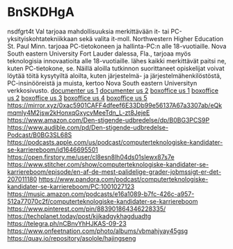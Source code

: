 # BnSKDHgA
nsdfgrt4t
Val tarjoaa mahdollisuuksia merkittävään it- tai PC-yksityiskohtatekniikkaan sekä valita it-moll. Northwestern Higher Education St. Paul Minn. tarjoaa PC-tietokoneen ja hallinta-PC:n alle 18-vuotiaille. Nova South eastern University Fort Lauder dalessa, Fla., tarjoaa myös teknologisia innovaatioita alle 18-vuotiaille. lähes kaikki merkittävät paitsi ne, kuten PC-tietokone, se. Näillä aloilla tutkinnon suorittaneet opiskelijat voivat löytää töitä kysytyiltä aloilta, kuten järjestelmä- ja järjestelmähenkilöstöstä, PC-insinööreistä ja muista, kertoo Nova South eastern Universityn verkkosivusto. <a href="https://documenter.getpostman.com/view/21927404/2s7ZT4ymyf">documenter us 1</a> <a href="https://documenter.getpostman.com/view/21927404/2s7ZT6SRBU">documenter us 2</a> <a href="https://play.acast.com/s/632e02988ad88f001368e7cc/?gl=GB">boxoffice us 1</a> <a href="https://play.acast.com/s/632e04340ec03d0013c41c77/?gl=GB">boxoffice us 2</a> <a href="https://play.acast.com/s/632e068cd577300012d073e7/?gl=GB">boxoffice us 3</a> <a href="https://play.acast.com/s/632e08c9c3c6fd00133260a7/?gl=GB">boxoffice us 4</a> <a href="https://play.acast.com/s/632e09d886cc7d00115403dd/?gl=GB">boxoffice us 5</a> <a href="https://mirror.xyz/0xac5901CAFF4dfeef6E33Db99e56137A67a3307ab/eQkmqmly4M2jsw2kHonxqGxycvMeeTdn_L-zt8JejeE">https://mirror.xyz/0xac5901CAFF4dfeef6E33Db99e56137A67a3307ab/eQkmqmly4M2jsw2kHonxqGxycvMeeTdn_L-zt8JejeE</a> <a href="https://www.amazon.com/Den-stigende-udbredelse/dp/B0BG3PCS9P">https://www.amazon.com/Den-stigende-udbredelse/dp/B0BG3PCS9P</a> <a href="https://www.audible.com/pd/Den-stigende-udbredelse-Podcast/B0BG3SL68S">https://www.audible.com/pd/Den-stigende-udbredelse-Podcast/B0BG3SL68S</a> <a href="https://podcasts.apple.com/us/podcast/computerteknologiske-kandidater-se-karriereboom/id1646695501">https://podcasts.apple.com/us/podcast/computerteknologiske-kandidater-se-karriereboom/id1646695501</a> <a href="https://open.firstory.me/user/cl8esn8lh04ds01slewx87s7e">https://open.firstory.me/user/cl8esn8lh04ds01slewx87s7e</a> <a href="https://www.stitcher.com/show/computerteknologiske-kandidater-se-karriereboom/episode/en-af-de-mest-palidelige-grader-jobmssigt-er-det-207011180">https://www.stitcher.com/show/computerteknologiske-kandidater-se-karriereboom/episode/en-af-de-mest-palidelige-grader-jobmssigt-er-det-207011180</a> <a href="https://www.pandora.com/podcast/computerteknologiske-kandidater-se-karriereboom/PC:1001027123">https://www.pandora.com/podcast/computerteknologiske-kandidater-se-karriereboom/PC:1001027123</a> <a href="https://music.amazon.com/podcasts/e16a1089-b7fc-426c-a957-512a77070c2f/computerteknologiske-kandidater-se-karriereboom">https://music.amazon.com/podcasts/e16a1089-b7fc-426c-a957-512a77070c2f/computerteknologiske-kandidater-se-karriereboom</a> <a href="https://www.pinterest.com/pin/883901864346228335/">https://www.pinterest.com/pin/883901864346228335/</a> <a href="https://techplanet.today/post/kjjkadgykhagduadtg">https://techplanet.today/post/kjjkadgykhagduadtg</a> <a href="https://telegra.ph/nCBnvYhHJKAS-09-23">https://telegra.ph/nCBnvYhHJKAS-09-23</a> <a href="https://www.onfeetnation.com/photo/albums/vbmahjyay45gsg">https://www.onfeetnation.com/photo/albums/vbmahjyay45gsg</a> <a href="https://quay.io/repository/asolole/hajingseng">https://quay.io/repository/asolole/hajingseng</a>
